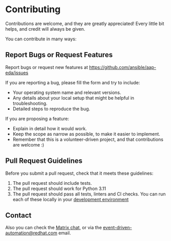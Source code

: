 # Contributing

Contributions are welcome, and they are greatly appreciated! Every little bit
helps, and credit will always be given.

You can contribute in many ways:

## Report Bugs or Request Features

Report bugs or request new features at <https://github.com/ansible/aap-eda/issues>

If you are reporting a bug, please fill the form and try to include:

* Your operating system name and relevant versions.
* Any details about your local setup that might be helpful in troubleshooting.
* Detailed steps to reproduce the bug.

If you are proposing a feature:

* Explain in detail how it would work.
* Keep the scope as narrow as possible, to make it easier to implement.
* Remember that this is a volunteer-driven project, and that contributions
  are welcome :)

## Pull Request Guidelines

Before you submit a pull request, check that it meets these guidelines:

1. The pull request should include tests.
2. The pull request should work for Python 3.11
3. The pull request should pass all tests, linters and CI checks. You can run
   each of these locally in your [development environment](docs/development.md)

## Contact

Also you can check the [Matrix chat](https://matrix.to/#/#eda:ansible.com), or via the
<event-driven-automation@redhat.com> email.
